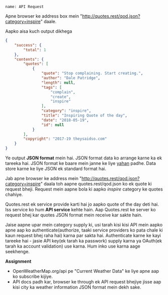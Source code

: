 ```ngMeta
name: API Request
```

Apne browser ke address box mein "http://quotes.rest/qod.json?category=inspire" daale.

Aapko aisa kuch output dikhega

```json
{
    "success": {
        "total": 1
    },
    "contents": {
        "quotes": [
            {
                "quote": "Stop complaining. Start creating.",
                "author": "Dale Patridge",
                "length": null,
                "tags": [
                    "complain",
                    "create",
                    "inspire"
                ],
                "category": "inspire",
                "title": "Inspiring Quote of the day",
                "date": "2018-05-19",
                "id": null
            }
        ],
        "copyright": "2017-19 theysaidso.com"
    }
}
```

Ye output **JSON format** mein hai. JSON format data ko arrange karne ka ek tareeka hai. JSON format ke baare mein janne ke liye [yahan](https://www.w3schools.com/js/js_json.asp) padhe.
Data store karne ke liye JSON ek standard format hai.


Jab apne browser ke address mein "http://quotes.rest/qod.json?category=inspire" daala toh aapne quotes.rest/qod.json ko ek quote ki request bheji. Request mein aapne bola ki aapko *inspire* category ke quotes chahiye.

Quotes.rest ek service provide karti hai jo aapko quote of the day deti hai. Iss service ko hum **API service** kehte hain.
Aap Quotes.rest ke server ko request bhej kar quotes JSON format mein receive kar sakte hain.


Jaise aapne upar mein category supply ki, usi tarah kisi kisi API mein aapko apne aap ko authenticate(authorize, taaki service providers ko pata chale ki kaun request bhej raha hai) karna par sakta hai. Authenticate karne ke kayi tareeke hai - jasie API key(ek tarah ka passwork) supply karna ya OAuth(ek tarah ka account validation) use karna. Hum inko use karna aage seekhenge.

**Assignment**
- OpenWeatherMap.org/api pe "Current Weather Data" ke liye apne aap ko subscribe kijiye.
- API docs padh kar, browser ke through ek API request bhejiye jisse aap kisi city ka weather information JSON format mein dekh sake.
